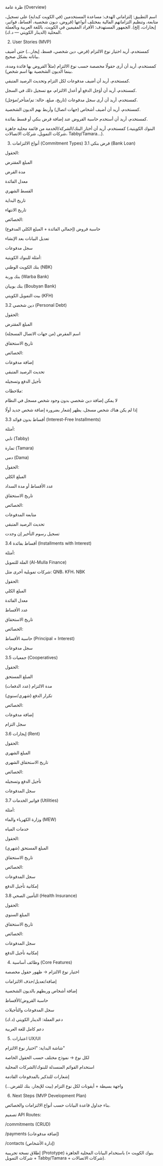 ظرة عامة (Overview)

اسم التطبيق: إلتزاماتي
الهدف: مساعدة المستخدمين (في الكويت كبداية) على تسجيل، متابعة، وتنظيم التزاماتهم المالية بمختلف أنواعها (قروض، ديون شخصية، أقساط، فواتير، إيجارات، إلخ).
الجمهور المستهدف: الأفراد المقيمين في الكويت، باللغة العربية وبالعملة المحلية (الدينار الكويتي — د.ك).

2. User Stories (MVP)

كمستخدم، أريد اختيار نوع الالتزام (قرض، دين شخصي، قسط، إيجار...) حتى أضيف بياناته بشكل صحيح.

كمستخدم، أريد أن أرى حقولًا مخصصة حسب نوع الالتزام (مثلاً القروض بها فائدة ومدة، بينما الديون الشخصية بها اسم شخص).

كمستخدم، أريد أن أضيف مدفوعات لكل التزام وتحديث الرصيد المتبقي.

كمستخدم، أريد أن أؤجل الدفع أو أعدل الالتزام، مع تسجيل ذلك في السجل.

كمستخدم، أريد أن أرى سجل مدفوعات (تاريخ، مبلغ، حالة: تم/متأخر/مؤجل).

كمستخدم، أريد أن أضيف أشخاص (جهات اتصال) وأربط بهم الديون الشخصية.

كمستخدم، أريد أن أستخدم حاسبة القروض عند إضافة قرض بنكي أو قسط بفائدة.

كمستخدم، أريد أن أختار البنك/الشركة/الخدمة من قائمة محلية جاهزة (البنوك الكويتية، شركات التمويل، شركات الاتصالات، Tabby/Tamara...).

3. أنواع الالتزامات (Commitment Types)
3.1 قرض بنكي (Bank Loan)

الحقول:

المبلغ المقترض

مدة القرض

معدل الفائدة

القسط الشهري

تاريخ البداية

تاريخ الانتهاء

الخصائص:

حاسبة قروض (إجمالي الفائدة + المبلغ الكلي المدفوع)

تعديل البيانات بعد الإنشاء

سجل مدفوعات

أمثلة للبنوك الكويتية:

بنك الكويت الوطني (NBK)

بنك وربة (Warba Bank)

بنك بوبيان (Boubyan Bank)

بيت التمويل الكويتي (KFH)

3.2 دين شخصي (Personal Debt)

الحقول:

المبلغ المقترض

اسم المقرض (من جهات الاتصال المسجلة)

تاريخ الاستحقاق

الخصائص:

إضافة مدفوعات

تحديث الرصيد المتبقي

تأجيل الدفع وتسجيله

ملاحظات:

لا يمكن إضافة دين شخصي بدون وجود شخص مسجل في النظام

إذا لم يكن هناك شخص مسجل، يظهر إشعار بضرورة إضافة شخص جديد أولًا

3.3 أقساط بدون فوائد (Interest-Free Installments)

أمثلة:

تابي (Tabby)

تمارة (Tamara)

دمى (Dama)

الحقول:

المبلغ الكلي

عدد الأقساط أو مدة السداد

تاريخ الاستحقاق

الخصائص:

متابعة المدفوعات

تحديث الرصيد المتبقي

تسجيل رسوم التأخير إن وجدت

3.4 أقساط بفائدة (Installments with Interest)

أمثلة:

الملة للتمويل (Al-Mulla Finance)

شركات تمويلية أخرى مثل: QNB، KFH، NBK

الحقول:

المبلغ الكلي

معدل الفائدة

عدد الأقساط

تاريخ الاستحقاق

الخصائص:

حاسبة الأقساط (Principal + Interest)

سجل مدفوعات

3.5 جمعيات (Cooperatives)

الحقول:

المبلغ المستحق

مدة الالتزام (عدد الدفعات)

تكرار الدفع (شهري/سنوي)

الخصائص:

إضافة مدفوعات

سجل التزام

3.6 إيجارات (Rent)

الحقول:

المبلغ الشهري

تاريخ الاستحقاق الشهري

الخصائص:

تأجيل الدفع وتسجيله

سجل المدفوعات

3.7 فواتير الخدمات (Utilities)

أمثلة:

وزارة الكهرباء والماء (MEW)

خدمات المياه

الحقول:

المبلغ المستحق (شهري)

تاريخ الاستحقاق

الخصائص:

سجل المدفوعات

إمكانية تأجيل الدفع

3.8 التأمين الصحي (Health Insurance)

الحقول:

المبلغ السنوي

تاريخ الاستحقاق

الخصائص:

سجل المدفوعات

إمكانية تأجيل الدفع

4. وظائف أساسية (Core Features)

اختيار نوع الالتزام → ظهور حقول مخصصة

إضافة/تعديل/حذف الالتزامات

إضافة أشخاص وربطهم بالديون الشخصية

حاسبة القروض/الأقساط

سجل المدفوعات والتأجيلات

دعم العملة: الدينار الكويتي (د.ك)

دعم كامل للغة العربية

5. اعتبارات UX/UI

شاشة البداية: "اختيار نوع الالتزام"

لكل نوع → نموذج مختلف حسب الحقول الخاصة

استخدام القوائم المنسدلة للبنوك/الشركات المحلية

إشعارات للتذكير بالمدفوعات القادمة

واجهة بسيطة + أيقونات لكل نوع التزام (بيت للإيجار، بنك للقرض...)

6. Next Steps (MVP Development Plan)

بناء جداول قاعدة البيانات حسب أنواع الالتزامات والخصائص.

تصميم API Routes:

/commitments (CRUD)

/payments (إضافة مدفوعات)

/contacts (إدارة الأشخاص)

إطلاق نسخة تجريبية (Prototype) باستخدام البيانات المحلية الجاهزة (بنوك الكويت + شركات التمويل + Tabby/Tamara + شركات الاتصالات).